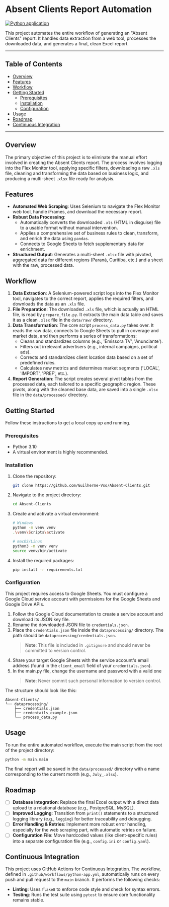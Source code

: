 # Absent Clients Report Automation

[![Python application](https://github.com/marcosirenos/Absent-Clients/actions/workflows/python-app.yml/badge.svg)](https://github.com/marcosirenos/Absent-Clients/actions/workflows/python-app.yml)

This project automates the entire workflow of generating an "Absent Clients" report. It handles data extraction from a web tool, processes the downloaded data, and generates a final, clean Excel report.

---

## Table of Contents

- [Overview](#overview)
- [Features](#features)
- [Workflow](#workflow)
- [Getting Started](#getting-started)
  - [Prerequisites](#prerequisites)
  - [Installation](#installation)
  - [Configuration](#configuration)
- [Usage](#usage)
- [Roadmap](#roadmap)
- [Continuous Integration](#continuous-integration)

---

## Overview

The primary objective of this project is to eliminate the manual effort involved in creating the Absent Clients report. The process involves logging into the Flex Monitor tool, applying specific filters, downloading a raw `.xls` file, cleaning and transforming the data based on business logic, and producing a multi-sheet `.xlsx` file ready for analysis.

## Features

*   **Automated Web Scraping**: Uses Selenium to navigate the Flex Monitor web tool, handle iFrames, and download the necessary report.
*   **Robust Data Processing**:
    *   Automatically converts the downloaded `.xls` (HTML in disguise) file to a usable format without manual intervention.
    *   Applies a comprehensive set of business rules to clean, transform, and enrich the data using `pandas`.
    *   Connects to Google Sheets to fetch supplementary data for enrichment.
*   **Structured Output**: Generates a multi-sheet `.xlsx` file with pivoted, aggregated data for different regions (Paraná, Curitiba, etc.) and a sheet with the raw, processed data.

## Workflow

1.  **Data Extraction**: A Selenium-powered script logs into the Flex Monitor tool, navigates to the correct report, applies the required filters, and downloads the data as an `.xls` file.
2.  **File Preparation**: The downloaded `.xls` file, which is actually an HTML file, is read by `prepare_file.py`. It extracts the main data table and saves it as a clean `.xlsx` file in the `data/raw/` directory.
3.  **Data Transformation**: The core script `process_data.py` takes over. It reads the raw data, connects to Google Sheets to pull in coverage and market data, and then performs a series of transformations:
    *   Cleans and standardizes columns (e.g., 'Emissora TV', 'Anunciante').
    *   Filters out irrelevant advertisers (e.g., internal campaigns, political ads).
    *   Corrects and standardizes client location data based on a set of predefined rules.
    *   Calculates new metrics and determines market segments ('LOCAL', 'IMPORT', 'PREF', etc.).
4.  **Report Generation**: The script creates several pivot tables from the processed data, each tailored to a specific geographic region. These pivots, along with the cleaned base data, are saved into a single `.xlsx` file in the `data/processed/` directory.

## Getting Started

Follow these instructions to get a local copy up and running.

### Prerequisites

*   Python 3.10
*   A virtual environment is highly recommended.

### Installation

1.  Clone the repository:
    ```sh
    git clone https://github.com/Guilherme-Vso/Absent-Clients.git
    ```
2.  Navigate to the project directory:
    ```sh
    cd Absent-Clients
    ```
3.  Create and activate a virtual environment:
    ```sh
    # Windows
    python -m venv venv
    .\venv\Scripts\activate
    
    # macOS/Linux
    python3 -m venv venv
    source venv/bin/activate
    ```
4.  Install the required packages:
    ```sh
    pip install -r requirements.txt
    ```

### Configuration

This project requires access to Google Sheets. You must configure a Google Cloud service account with permissions for the Google Sheets and Google Drive APIs.

1.  Follow the Google Cloud documentation to create a service account and download its JSON key file.
2.  Rename the downloaded JSON file to `credentials.json`.
3.  Place the `credentials.json` file inside the `dataprocessing/` directory. The path should be `dataprocessing/credentials.json`.
    > **Note**: This file is included in `.gitignore` and should never be committed to version control.
4.  Share your target Google Sheets with the service account's email address (found in the `client_email` field of your `credentials.json`).
5.  In the main.py file, change the username and password with a valid one
    > **Note**: Never commit such personal information to version control.
 
The structure should look like this:
```
Absent-Clients/
└── dataprocessing/
    ├── credentials.json
    ├── credentails_example.json
    └── process_data.py
```

## Usage

To run the entire automated workflow, execute the main script from the root of the project directory:

```sh
python -m main.main
```

The final report will be saved in the `data/processed/` directory with a name corresponding to the current month (e.g., `July_.xlsx`).

## Roadmap

*   [ ] **Database Integration**: Replace the final Excel output with a direct data upload to a relational database (e.g., PostgreSQL, MySQL).
*   [ ] **Improved Logging**: Transition from `print()` statements to a structured logging library (e.g., `logging`) for better traceability and debugging.
*   [ ] **Error Handling & Retries**: Implement more robust error handling, especially for the web scraping part, with automatic retries on failure.
*   [ ] **Configuration File**: Move hardcoded values (like client-specific rules) into a separate configuration file (e.g., `config.ini` or `config.yaml`).

## Continuous Integration

This project uses GitHub Actions for Continuous Integration. The workflow, defined in `.github/workflows/python-app.yml`, automatically runs on every push and pull request to the `main` branch. It performs the following checks:

*   **Linting**: Uses `flake8` to enforce code style and check for syntax errors.
*   **Testing**: Runs the test suite using `pytest` to ensure core functionality remains stable.
